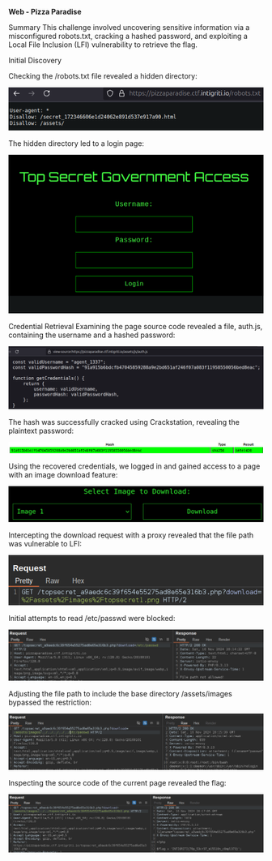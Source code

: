 **Web - Pizza Paradise**

Summary
This challenge involved uncovering sensitive information via a misconfigured robots.txt, cracking a hashed password, and exploiting a Local File Inclusion (LFI) vulnerability to retrieve the flag.

Initial Discovery

Checking the /robots.txt file revealed a hidden directory:

![test](Images/20241116210409.png)

The hidden directory led to a login page:

![test](Images/20241116210439.png)

Credential Retrieval
Examining the page source code revealed a file, auth.js, containing the username and a hashed password:

![test](Images/20241116210523.png)

The hash was successfully cracked using Crackstation, revealing the plaintext password:

![test](Images/20241116210634.png)

Using the recovered credentials, we logged in and gained access to a page with an image download feature:

![test](Images/20241116211115.png)

Intercepting the download request with a proxy revealed that the file path was vulnerable to LFI:

![test](Images/20241116211412.png)

Initial attempts to read /etc/passwd were blocked:

![test](Images/20241116211453.png)


Adjusting the file path to include the base directory /assets/images bypassed the restriction:

![test](Images/20241116211559.png)

Inspecting the source code of the current page revealed the flag:

![test](Images/20241116211740.png)
